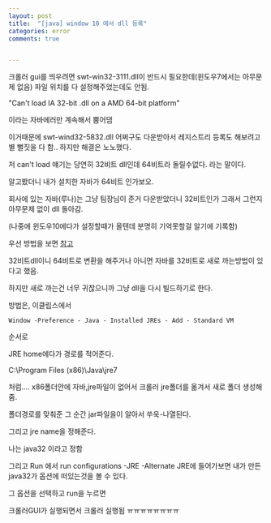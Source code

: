 ```yaml
---
layout: post
title:  "[java] window 10 에서 dll 등록"
categories: error
comments: true


---
```


크롤러 gui를 띄우려면 swt-win32-3111.dll이 반드시 필요한데(윈도우7에서는 아무문제 없음) 파일 위치를 다 설정해주었는데도 안됨.

"Can't load IA 32-bit .dll on a AMD 64-bit platform"

이라는 자바에러만 계속해서 뿜어댐

이거때문에  swt-wind32-5832.dll 어쩌구도 다운받아서 레지스트리 등록도 해보려고 별 뻘짓을 다 함.. 하지만 해결은 노노했다.

저 can't load 얘기는 당연히 32비트 dll인데 64비트라 돌릴수없다. 라는 말이다. 

알고봤더니 내가 설치한 자바가 64비트 인가보오.

회사에 있는 자바(루나)는 그냥 팀장님이 준거 다운받았더니 32비트인가 그래서 그런지 아무문제 없이 dll 돌아감.

(나중에 윈도우10에다가 설정할때가 올텐데 분명히 기억못할걸 알기에 기록함)

우선 방법을 보면 [참고](<https://huammmm1.tistory.com/445>)

32비트dll이니 64비트로 변환을 해주거나 아니면 자바를 32비트로 새로 까는방법이 있다고 했음.

하지만 새로 까는건 너무 귀찮으니까 그냥 dll을 다시 빌드하기로 한다.

방법은, 이클립스에서  

~~~
Window -Preference - Java - Installed JREs - Add - Standard VM
~~~

순서로 

JRE home에다가 경로를 적어준다.

  C:\Program Files (x86)\Java\jre7

처럼.... x86폴더안에 자바,jre파일이 없어서 크롤러 jre폴더를 옮겨서 새로 폴더 생성해줌.

폴더경로를 맞춰준 그 순간 jar파일을이 알아서 쑤욱-나열된다.

그리고 jre name을 정해준다.

나는 java32 이라고 정함

그리고 Run 에서 run configurations -JRE -Alternate JRE에 들어가보면 내가 만든 java32가 옵션에 떠있는것을 볼 수 있다.

그 옵션을 선택하고 run을 누르면

크롤러GUI가 실행되면서 크롤러 실행됨 ㅠㅠㅠㅠㅠㅠㅠㅠ



